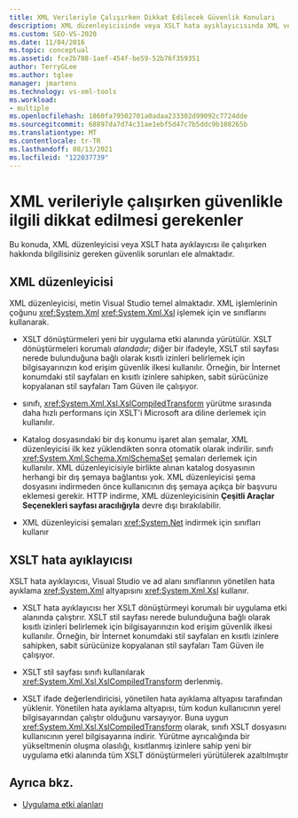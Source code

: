 ```yaml
---
title: XML Verileriyle Çalışırken Dikkat Edilecek Güvenlik Konuları
description: XML düzenleyicisinde veya XSLT hata ayıklayıcısında XML verileriyle çalışırken güvenlikle ilgili dikkat edilmesi gerekenler hakkında bilgi alın.
ms.custom: SEO-VS-2020
ms.date: 11/04/2016
ms.topic: conceptual
ms.assetid: fce2b708-1aef-454f-be59-52b76f359351
author: TerryGLee
ms.author: tglee
manager: jmartens
ms.technology: vs-xml-tools
ms.workload:
- multiple
ms.openlocfilehash: 1860fa79502701a0adaa233302d99092c7724dde
ms.sourcegitcommit: 68897da7d74c31ae1ebf5d47c7b5ddc9b108265b
ms.translationtype: MT
ms.contentlocale: tr-TR
ms.lasthandoff: 08/13/2021
ms.locfileid: "122037739"
---
```

# <a name="security-considerations-when-working-with-xml-data"></a>XML verileriyle çalışırken güvenlikle ilgili dikkat edilmesi gerekenler

Bu konuda, XML düzenleyicisi veya XSLT hata ayıklayıcısı ile çalışırken hakkında bilgilisiniz gereken güvenlik sorunları ele almaktadır.

## <a name="xml-editor"></a>XML düzenleyicisi

XML düzenleyicisi, metin Visual Studio temel almaktadır. XML işlemlerinin çoğunu <xref:System.Xml> <xref:System.Xml.Xsl> işlemek için ve sınıflarını kullanarak.

- XSLT dönüştürmeleri yeni bir uygulama etki alanında yürütülür. XSLT dönüştürmeleri korumalı *alandadır;* diğer bir ifadeyle, XSLT stil sayfası nerede bulunduğuna bağlı olarak kısıtlı izinleri belirlemek için bilgisayarınızın kod erişim güvenlik ilkesi kullanılır. Örneğin, bir İnternet konumdaki stil sayfaları en kısıtlı izinlere sahipken, sabit sürücünize kopyalanan stil sayfaları Tam Güven ile çalışıyor.

- sınıfı, <xref:System.Xml.Xsl.XslCompiledTransform> yürütme sırasında daha hızlı performans için XSLT'i Microsoft ara diline derlemek için kullanılır.

- Katalog dosyasındaki bir dış konumu işaret alan şemalar, XML düzenleyicisi ilk kez yüklendikten sonra otomatik olarak indirilir. sınıfı <xref:System.Xml.Schema.XmlSchemaSet> şemaları derlemek için kullanılır. XML düzenleyicisiyle birlikte alınan katalog dosyasının herhangi bir dış şemaya bağlantısı yok. XML düzenleyicisi şema dosyasını indirmeden önce kullanıcının dış şemaya açıkça bir başvuru eklemesi gerekir. HTTP indirme, XML düzenleyicisinin **Çeşitli Araçlar Seçenekleri sayfası aracılığıyla** devre dışı bırakılabilir.

- XML düzenleyicisi şemaları <xref:System.Net> indirmek için sınıfları kullanır

## <a name="xslt-debugger"></a>XSLT hata ayıklayıcısı

XSLT hata ayıklayıcısı, Visual Studio ve ad alanı sınıflarının yönetilen hata ayıklama <xref:System.Xml> altyapısını <xref:System.Xml.Xsl> kullanır.

- XSLT hata ayıklayıcısı her XSLT dönüştürmeyi korumalı bir uygulama etki alanında çalıştırır. XSLT stil sayfası nerede bulunduğuna bağlı olarak kısıtlı izinleri belirlemek için bilgisayarınızın kod erişim güvenlik ilkesi kullanılır. Örneğin, bir İnternet konumdaki stil sayfaları en kısıtlı izinlere sahipken, sabit sürücünize kopyalanan stil sayfaları Tam Güven ile çalışıyor.

- XSLT stil sayfası sınıfı kullanılarak <xref:System.Xml.Xsl.XslCompiledTransform> derlenmiş.

- XSLT ifade değerlendiricisi, yönetilen hata ayıklama altyapısı tarafından yüklenir. Yönetilen hata ayıklama altyapısı, tüm kodun kullanıcının yerel bilgisayarından çalıştır olduğunu varsayıyor. Buna uygun <xref:System.Xml.Xsl.XslCompiledTransform> olarak, sınıfı XSLT dosyasını kullanıcının yerel bilgisayarına indirir. Yürütme ayrıcalığında bir yükseltmenin oluşma olasılığı, kısıtlanmış izinlere sahip yeni bir uygulama etki alanında tüm XSLT dönüştürmeleri yürütülerek azaltılmıştır

## <a name="see-also"></a>Ayrıca bkz.

- [Uygulama etki alanları](/dotnet/framework/app-domains/application-domains)